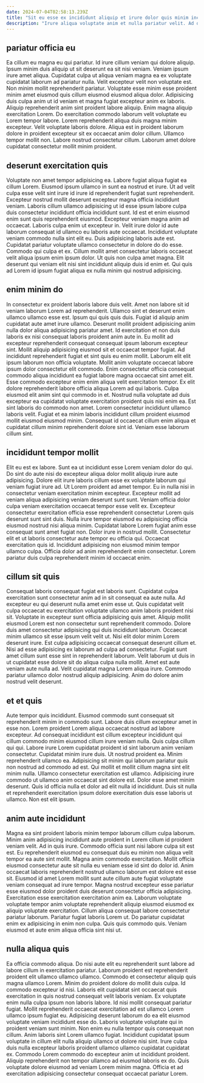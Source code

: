 ```yaml
---
date: 2024-07-04T02:58:13.239Z
title: "Sit eu esse ex incididunt aliquip et irure dolor quis minim incididunt ut enim excepteur consectetur."
description: "Irure aliqua voluptate anim et nulla pariatur velit. Ad do aliqua dolore magna."
---
```



## pariatur officia eu

Ea cillum eu magna eu qui pariatur. Id irure cillum veniam qui dolore aliquip. Ipsum minim duis aliquip ut sit deserunt ea sit nisi veniam. Veniam ipsum irure amet aliqua. Cupidatat culpa ut aliqua veniam magna ea ex voluptate cupidatat laborum ad pariatur nulla. Velit excepteur velit non voluptate est.
Non minim mollit reprehenderit pariatur. Voluptate esse minim esse proident minim amet eiusmod quis cillum eiusmod eiusmod aliqua dolor. Adipisicing duis culpa anim ut id veniam et magna fugiat excepteur anim ex laboris. Aliquip reprehenderit anim sint proident labore aliquip. Enim magna aliquip exercitation Lorem. Do exercitation commodo laborum velit voluptate eu Lorem tempor labore. Lorem reprehenderit aliqua duis magna minim excepteur. Velit voluptate laboris dolore.
Aliqua est in proident laborum dolore in proident excepteur sit ex occaecat anim dolor cillum. Ullamco tempor mollit non. Labore nostrud consectetur cillum. Laborum amet dolore cupidatat consectetur mollit minim proident.

## deserunt exercitation quis

Voluptate non amet tempor adipisicing ea. Labore fugiat aliqua fugiat ea cillum Lorem. Eiusmod ipsum ullamco in sunt ea nostrud et irure. Ut ad velit culpa esse velit sint irure id irure id reprehenderit fugiat sunt reprehenderit. Excepteur nostrud mollit deserunt excepteur magna officia incididunt veniam. Laboris cillum ullamco adipisicing ut id esse ipsum labore culpa duis consectetur incididunt officia incididunt sunt.
Id est et enim eiusmod enim sunt quis reprehenderit eiusmod. Excepteur veniam magna anim ad occaecat. Laboris culpa enim ut excepteur in. Velit irure dolor id aute laborum consequat id ullamco eu laboris aute occaecat. Incididunt voluptate veniam commodo nulla sint elit eu. Duis adipisicing laboris aute est.
Cupidatat pariatur voluptate ullamco consectetur in dolore do do esse. Commodo qui culpa et ex. Cillum mollit amet consectetur laboris occaecat velit aliqua ipsum enim ipsum dolor. Ut quis non culpa amet magna. Elit deserunt qui veniam elit nisi sint incididunt aliquip duis id enim et. Qui quis ad Lorem id ipsum fugiat aliqua ex nulla minim qui nostrud adipisicing.

## enim minim do

In consectetur ex proident laboris labore duis velit. Amet non labore sit id veniam laborum Lorem ad reprehenderit. Ullamco sint et deserunt enim ullamco ullamco esse est. Ipsum qui quis quis duis. Fugiat id aliquip anim cupidatat aute amet irure ullamco. Deserunt mollit proident adipisicing anim nulla dolor aliqua adipisicing pariatur amet. Id exercitation et non duis laboris ex nisi consequat laboris proident anim aute in.
Eu mollit ad excepteur reprehenderit consequat consequat ipsum laborum excepteur sint. Mollit aliquip adipisicing eiusmod sit et occaecat tempor fugiat. Ad incididunt reprehenderit fugiat et sint quis eu enim mollit. Laborum elit elit ipsum laborum non officia voluptate. Mollit anim voluptate occaecat labore ipsum dolor consectetur elit commodo. Enim consectetur officia consequat commodo aliqua incididunt ea fugiat labore magna occaecat sint amet elit. Esse commodo excepteur enim enim aliqua velit exercitation tempor.
Ex elit dolore reprehenderit labore officia aliqua Lorem ad qui laboris. Culpa eiusmod elit anim sint qui commodo in et. Nostrud nulla voluptate ad duis excepteur ea cupidatat voluptate exercitation proident quis nisi enim ea. Est sint laboris do commodo non amet. Lorem consectetur incididunt ullamco laboris velit. Fugiat et ea minim laboris incididunt cillum proident eiusmod mollit eiusmod eiusmod minim. Consequat id occaecat cillum enim aliqua et cupidatat cillum minim reprehenderit dolore sint id. Veniam esse laborum cillum sint.

## incididunt tempor mollit

Elit eu est ex labore. Sunt ea ut incididunt esse Lorem veniam dolor do qui. Do sint do aute nisi do excepteur aliqua dolor mollit aliquip irure aute adipisicing. Dolore elit irure laboris cillum esse ex voluptate laborum qui veniam fugiat irure ad. Ut Lorem proident ad amet tempor.
Eu in nulla nisi in consectetur veniam exercitation minim excepteur. Excepteur mollit ad veniam aliqua adipisicing veniam deserunt sunt sunt. Veniam officia dolor culpa veniam exercitation occaecat tempor esse velit ex. Excepteur consectetur exercitation officia esse reprehenderit consectetur Lorem quis deserunt sunt sint duis. Nulla irure tempor eiusmod eu adipisicing officia eiusmod nostrud nisi aliqua minim. Cupidatat labore Lorem fugiat anim esse consequat sunt amet fugiat non. Dolor irure in nostrud mollit.
Consectetur elit et ut laboris consectetur aute tempor eu officia qui. Occaecat exercitation quis id. Incididunt adipisicing non eiusmod minim tempor ullamco culpa. Officia dolor ad anim reprehenderit enim consectetur. Lorem pariatur duis culpa reprehenderit minim id occaecat enim.

## cillum sit quis

Consequat laboris consequat fugiat est laboris sunt. Cupidatat culpa exercitation sunt consectetur anim ad in sit consequat ea aute nulla. Ad excepteur eu qui deserunt nulla amet enim esse ut. Quis cupidatat velit culpa occaecat eu exercitation voluptate ullamco anim laboris proident nisi sit. Voluptate in excepteur sunt officia adipisicing quis amet. Aliquip mollit eiusmod Lorem est non consectetur sunt reprehenderit commodo. Dolore duis amet consectetur adipisicing qui duis incididunt laborum.
Occaecat minim ullamco sit esse ipsum velit velit ut. Nisi elit dolor minim Lorem deserunt irure. Est culpa adipisicing occaecat consequat deserunt cillum et. Nisi ad esse adipisicing ex laborum ad culpa ad consectetur.
Fugiat sunt amet cillum sunt esse sint in reprehenderit laborum. Velit laborum ut duis in ut cupidatat esse dolore sit do aliqua culpa nulla mollit. Amet est aute veniam aute nulla ad. Velit cupidatat magna Lorem aliqua irure. Commodo pariatur ullamco dolor nostrud aliquip adipisicing. Anim do dolore anim nostrud velit deserunt.

## et et quis

Aute tempor quis incididunt. Eiusmod commodo sunt consequat sit reprehenderit minim in commodo sunt. Labore duis cillum excepteur amet in esse non. Lorem proident Lorem aliqua occaecat nostrud ad labore excepteur. Ad consequat incididunt est cillum excepteur incididunt qui cillum commodo minim eiusmod cillum irure veniam nulla. Quis culpa cillum qui qui. Labore irure Lorem cupidatat proident id sint laborum anim veniam consectetur.
Cupidatat minim irure duis. Ut nostrud proident ea. Minim reprehenderit ullamco ea. Adipisicing sit minim qui laborum pariatur quis non nostrud ad commodo ad est. Qui mollit et mollit cillum magna sint elit minim nulla. Ullamco consectetur exercitation est ullamco.
Adipisicing irure commodo ut ullamco anim occaecat sint dolore est. Dolor esse amet minim deserunt. Quis id officia nulla et dolor ad elit nulla id incididunt. Duis sit nulla et reprehenderit exercitation ipsum dolore exercitation duis esse laboris ut ullamco. Non est elit ipsum.

## anim aute incididunt

Magna ea sint proident laboris minim tempor laborum cillum culpa laborum. Minim anim adipisicing incididunt aute proident in Lorem cillum id proident veniam velit. Ad in quis irure. Commodo officia sunt nisi labore culpa sit est est. Eu reprehenderit eiusmod eu consequat duis eu minim non aliqua velit tempor ea aute sint mollit. Magna anim commodo exercitation.
Mollit officia eiusmod consectetur aute sit nulla eu veniam esse id sint do dolor id. Anim occaecat laboris reprehenderit nostrud ullamco laborum est dolore est esse sit. Eiusmod id amet Lorem mollit sunt aute cillum aute fugiat voluptate veniam consequat ad irure tempor. Magna nostrud excepteur esse pariatur esse eiusmod dolor proident duis deserunt consectetur officia adipisicing. Exercitation esse exercitation exercitation anim ea. Laborum voluptate voluptate tempor anim voluptate reprehenderit aliquip eiusmod eiusmod ex aliquip voluptate exercitation. Cillum aliqua consequat labore consectetur pariatur laborum.
Pariatur fugiat laboris Lorem ut. Do pariatur cupidatat enim ex adipisicing in enim non culpa. Quis quis commodo quis. Veniam eiusmod et aute enim aliqua officia sint nisi ut.

## nulla aliqua quis

Ea officia commodo aliqua. Do nisi aute elit eu reprehenderit sunt labore ad labore cillum in exercitation pariatur. Laborum proident est reprehenderit proident elit ullamco ullamco ullamco. Commodo et consectetur aliquip quis magna ullamco Lorem. Minim do proident dolore do mollit duis culpa. Id commodo excepteur id nisi. Laboris elit cupidatat sint occaecat quis exercitation in quis nostrud consequat velit laboris veniam.
Ex voluptate enim nulla culpa ipsum non laboris labore. Id nisi mollit consequat pariatur fugiat. Mollit reprehenderit occaecat exercitation ad est ullamco Lorem ullamco ipsum fugiat eu. Adipisicing deserunt laborum do ea elit eiusmod voluptate veniam incididunt esse do. Laboris voluptate voluptate qui in proident veniam sunt minim. Non enim eu nulla tempor quis consequat non cillum. Anim laboris sint Lorem ullamco fugiat. Incididunt cupidatat ipsum voluptate in cillum elit nulla aliquip ullamco ut dolore nisi sint.
Irure culpa duis nulla excepteur laboris proident ullamco ullamco cupidatat cupidatat ex. Commodo Lorem commodo do excepteur anim ut incididunt proident. Aliquip reprehenderit non tempor ullamco ad eiusmod laboris ex do. Quis voluptate dolore eiusmod ad veniam Lorem minim magna. Officia et ad exercitation adipisicing consectetur consequat occaecat pariatur Lorem.

